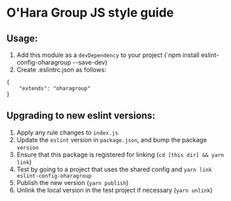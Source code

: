 O'Hara Group JS style guide
===========================

## Usage:

1. Add this module as a `devDependency` to your project (`npm install eslint-config-oharagroup --save-dev)
2. Create .eslintrc.json as follows:

```
{
    "extends": "oharagroup"
}
```

## Upgrading to new eslint versions:

1. Apply any rule changes to `index.js`
2. Update the `eslint` version in `package.json`, and bump the package `version`
3. Ensure that this package is registered for linking (`cd [this dir] && yarn link`)
4. Test by going to a project that uses the shared config and `yarn link eslint-config-oharagroup`
5. Publish the new version (`yarn publish`)
6. Unlink the local version in the test project if necessary (`yarn unlink`)